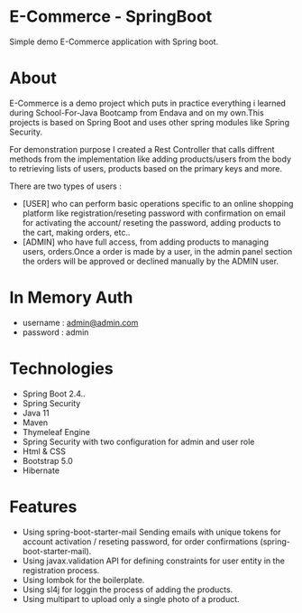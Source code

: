 # E-Commerce - SpringBoot
Simple demo E-Commerce application with Spring boot.

# About
E-Commerce is a demo project which puts in practice everything i learned during School-For-Java Bootcamp from Endava and on my own.This projects is based on Spring Boot and uses other spring modules like Spring Security.

For demonstration purpose I created a Rest Controller that calls diffrent methods from the implementation like adding products/users from the body to retrieving lists of users, products based on the primary keys and more.

There are two types of users :
 - [USER] who can perform basic operations specific to an online shopping platform like registration/reseting password with confirmation on email for activating the account/ reseting the password, adding products to the cart, making orders, etc..
 - [ADMIN] who have full access, from adding products to managing users, orders.Once a order is made by a user, in the admin panel section the orders will be approved or declined manually by the ADMIN user.

 # In Memory Auth 
  - username : admin@admin.com
  - password : admin

# Technologies
- Spring Boot 2.4..
- Spring Security
- Java 11
- Maven 
- Thymeleaf Engine 
- Spring Security with two configuration for admin and user role
- Html & CSS 
- Bootstrap 5.0
- Hibernate 

# Features 
- Using spring-boot-starter-mail Sending emails with unique tokens for account activation / reseting password, for order confirmations (spring-boot-starter-mail).
- Using javax.validation API for defining constraints for user entity in the registration process.
- Using lombok for the boilerplate.
- Using sl4j for loggin the process of adding the products.
- Using multipart to upload only a single photo of a product.


